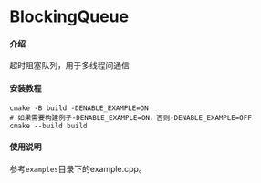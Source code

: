 # BlockingQueue

#### 介绍
超时阻塞队列，用于多线程间通信




#### 安装教程

```shell
cmake -B build -DENABLE_EXAMPLE=ON
# 如果需要构建例子-DENABLE_EXAMPLE=ON，否则-DENABLE_EXAMPLE=OFF
cmake --build build
```



#### 使用说明

参考`examples`目录下的example.cpp。

